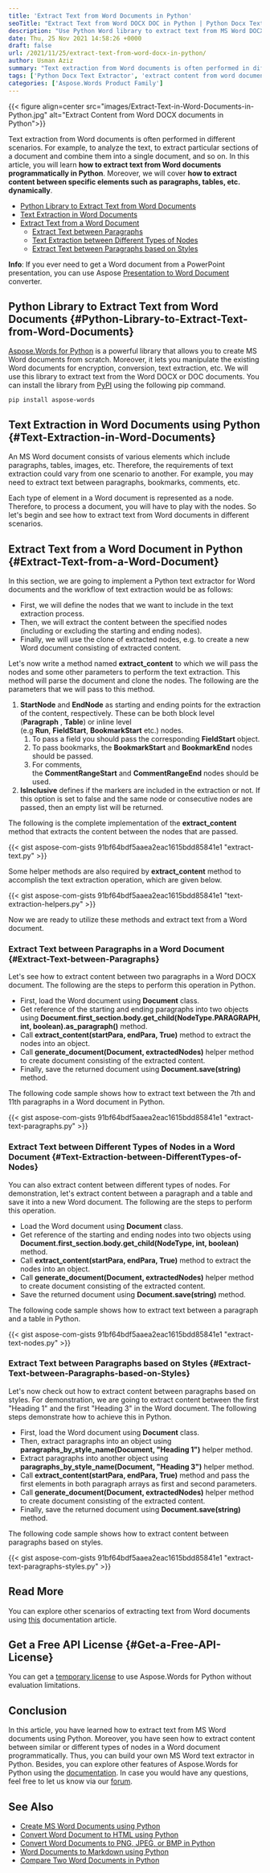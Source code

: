 ```yaml
---
title: 'Extract Text from Word Documents in Python'
seoTitle: "Extract Text from Word DOCX DOC in Python | Python Docx Text Extractor"
description: "Use Python Word library to extract text from MS Word DOCX DOC documents. Extract text between paragraphs, tables, fields, etc. dynamically."
date: Thu, 25 Nov 2021 14:58:26 +0000
draft: false
url: /2021/11/25/extract-text-from-word-docx-in-python/
author: Usman Aziz
summary: "Text extraction from Word documents is often performed in different scenarios. For example, to analyze the text, to extract particular sections of a document and combine them into a single document, and so on. In this article, you will learn **how to extract text from Word documents programmatically in Python**. Moreover, we will cover **how to extract content between specific elements such as paragraphs, tables, etc. dynamically**."
tags: ['Python Docx Text Extractor', 'extract content from word document python', 'extract content from word docx python', 'extract text from word document python', 'extract text from word docx python']
categories: ['Aspose.Words Product Family']
---
```




{{< figure align=center src="images/Extract-Text-in-Word-Documents-in-Python.jpg" alt="Extract Content from Word DOCX documents in Python">}}


Text extraction from Word documents is often performed in different scenarios. For example, to analyze the text, to extract particular sections of a document and combine them into a single document, and so on. In this article, you will learn **how to extract text from Word documents programmatically in Python**. Moreover, we will cover **how to extract content between specific elements such as paragraphs, tables, etc. dynamically**.

*   [Python Library to Extract Text from Word Documents][1]
*   [Text Extraction in Word Documents][2]
*   [Extract Text from a Word Document][3]
    *   [Extract Text between Paragraphs][4]
    *   [Text Extraction between Different Types of Nodes][5]
    *   [Extract Text between Paragraphs based on Styles][6]

**Info**: If you ever need to get a Word document from a PowerPoint presentation, you can use Aspose [Presentation to Word Document][7] converter.

## Python Library to Extract Text from Word Documents {#Python-Library-to-Extract-Text-from-Word-Documents}

[Aspose.Words for Python][8] is a powerful library that allows you to create MS Word documents from scratch. Moreover, it lets you manipulate the existing Word documents for encryption, conversion, text extraction, etc. We will use this library to extract text from the Word DOCX or DOC documents. You can install the library from [PyPI][9] using the following pip command.

```
pip install aspose-words
```

## Text Extraction in Word Documents using Python {#Text-Extraction-in-Word-Documents}

An MS Word document consists of various elements which include paragraphs, tables, images, etc. Therefore, the requirements of text extraction could vary from one scenario to another. For example, you may need to extract text between paragraphs, bookmarks, comments, etc.

Each type of element in a Word document is represented as a node. Therefore, to process a document, you will have to play with the nodes. So let's begin and see how to extract text from Word documents in different scenarios.

## Extract Text from a Word Document in Python {#Extract-Text-from-a-Word-Document}

In this section, we are going to implement a Python text extractor for Word documents and the workflow of text extraction would be as follows:

*   First, we will define the nodes that we want to include in the text extraction process.
*   Then, we will extract the content between the specified nodes (including or excluding the starting and ending nodes).
*   Finally, we will use the clone of extracted nodes, e.g. to create a new Word document consisting of extracted content.

Let's now write a method named **extract\_content** to which we will pass the nodes and some other parameters to perform the text extraction. This method will parse the document and clone the nodes. The following are the parameters that we will pass to this method.

1.  **StartNode** and **EndNode** as starting and ending points for the extraction of the content, respectively. These can be both block level (**Paragraph** , **Table**) or inline level (e.g **Run**, **FieldStart**, **BookmarkStart** etc.) nodes.
    1.  To pass a field you should pass the corresponding **FieldStart** object.
    2.  To pass bookmarks, the **BookmarkStart** and **BookmarkEnd** nodes should be passed.
    3.  For comments, the **CommentRangeStart** and **CommentRangeEnd** nodes should be used.
2.  **IsInclusive** defines if the markers are included in the extraction or not. If this option is set to false and the same node or consecutive nodes are passed, then an empty list will be returned.

The following is the complete implementation of the **extract\_content** method that extracts the content between the nodes that are passed.

{{< gist aspose-com-gists 91bf64bdf5aaea2eac1615bdd85841e1 "extract-text.py" >}}

Some helper methods are also required by **extract\_content** method to accomplish the text extraction operation, which are given below.

{{< gist aspose-com-gists 91bf64bdf5aaea2eac1615bdd85841e1 "text-extraction-helpers.py" >}}

Now we are ready to utilize these methods and extract text from a Word document.

### Extract Text between Paragraphs in a Word Document {#Extract-Text-between-Paragraphs}

Let's see how to extract content between two paragraphs in a Word DOCX document. The following are the steps to perform this operation in Python.

*   First, load the Word document using **Document** class.
*   Get reference of the starting and ending paragraphs into two objects using **Document.first\_section.body.get\_child(NodeType.PARAGRAPH, int, boolean).as\_paragraph()** method.
*   Call **extract\_content(startPara, endPara, True)** method to extract the nodes into an object.
*   Call **generate\_document(Document, extractedNodes)** helper method to create document consisting of the extracted content.
*   Finally, save the returned document using **Document.save(string)** method.

The following code sample shows how to extract text between the 7th and 11th paragraphs in a Word document in Python.

{{< gist aspose-com-gists 91bf64bdf5aaea2eac1615bdd85841e1 "extract-text-paragraphs.py" >}}

### Extract Text between Different Types of Nodes in a Word Document {#Text-Extraction-between-DifferentTypes-of-Nodes}

You can also extract content between different types of nodes. For demonstration, let's extract content between a paragraph and a table and save it into a new Word document. The following are the steps to perform this operation.

*   Load the Word document using **Document** class.
*   Get reference of the starting and ending nodes into two objects using **Document.first\_section.body.get\_child(NodeType, int, boolean)** method.
*   Call **extract\_content(startPara, endPara, True)** method to extract the nodes into an object.
*   Call **generate\_document(Document, extractedNodes)** helper method to create document consisting of the extracted content.
*   Save the returned document using **Document.save(string)** method.

The following code sample shows how to extract text between a paragraph and a table in Python.

{{< gist aspose-com-gists 91bf64bdf5aaea2eac1615bdd85841e1 "extract-text-nodes.py" >}}

### Extract Text between Paragraphs based on Styles {#Extract-Text-between-Paragraphs-based-on-Styles}

Let's now check out how to extract content between paragraphs based on styles. For demonstration, we are going to extract content between the first "Heading 1" and the first "Heading 3" in the Word document. The following steps demonstrate how to achieve this in Python.

*   First, load the Word document using **Document** class.
*   Then, extract paragraphs into an object using **paragraphs\_by\_style\_name(Document, "Heading 1")** helper method.
*   Extract paragraphs into another object using **paragraphs\_by\_style\_name(Document, "Heading 3")** helper method.
*   Call **extract\_content(startPara, endPara, True)** method and pass the first elements in both paragraph arrays as first and second parameters.
*   Call **generate\_document(Document, extractedNodes)** helper method to create document consisting of the extracted content.
*   Finally, save the returned document using **Document.save(string)** method.

The following code sample shows how to extract content between paragraphs based on styles.

{{< gist aspose-com-gists 91bf64bdf5aaea2eac1615bdd85841e1 "extract-text-paragraphs-styles.py" >}}

## Read More

You can explore other scenarios of extracting text from Word documents using [this][10] documentation article.

## Get a Free API License {#Get-a-Free-API-License}

You can get a [temporary license][11] to use Aspose.Words for Python without evaluation limitations.

## Conclusion

In this article, you have learned how to extract text from MS Word documents using Python. Moreover, you have seen how to extract content between similar or different types of nodes in a Word document programmatically. Thus, you can build your own MS Word text extractor in Python. Besides, you can explore other features of Aspose.Words for Python using the [documentation][12]. In case you would have any questions, feel free to let us know via our [forum][13].

## See Also

*   [Create MS Word Documents using Python][14]
*   [Convert Word Document to HTML using Python][15]
*   [Convert Word Documents to PNG, JPEG, or BMP in Python][16]
*   [Word Documents to Markdown using Python][17]
*   [Compare Two Word Documents in Python][18]




[1]: #Python-Library-to-Extract-Text-from-Word-Documents
[2]: #Text-Extraction-in-Word-Documents
[3]: #Extract-Text-from-a-Word-Document
[4]: #Extract-Text-between-Paragraphs
[5]: #Text-Extraction-between-DifferentTypes-of-Nodes
[6]: #Extract-Text-between-Paragraphs-based-on-Styles
[7]: https://products.aspose.app/slides/conversion/ppt-to-word
[8]: https://products.aspose.com/words/python/
[9]: https://pypi.org/project/aspose-words/
[10]: https://docs.aspose.com/words/python/how-to-extract-selected-content-between-nodes-in-a-document/
[11]: https://purchase.aspose.com/temporary-license
[12]: https://docs.aspose.com/words/python/product-overview/
[13]: https://forum.aspose.com/
[14]: https://blog.aspose.com/2021/10/28/create-word-documents-using-python/
[15]: https://blog.aspose.com/2021/11/01/convert-word-to-html-in-python/
[16]: https://blog.aspose.com/2021/11/04/convert-word-to-png-jpg-bmp-in-python/
[17]: https://blog.aspose.com/2021/11/05/convert-word-to-markdown-using-python/
[18]: https://blog.aspose.com/2021/11/11/compare-two-word-documents-in-python/




